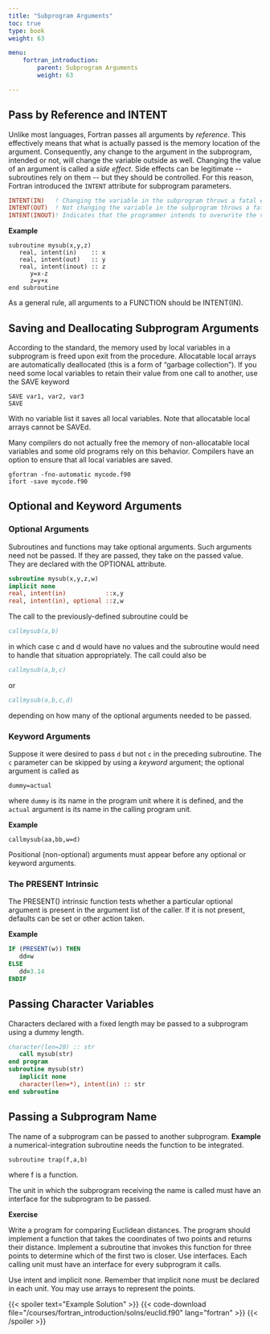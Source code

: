 ```yaml
---
title: "Subprogram Arguments"
toc: true
type: book
weight: 63

menu:
    fortran_introduction:
        parent: Subprogram Arguments
        weight: 63

---
```


## Pass by Reference and INTENT

Unlike most languages, Fortran passes all arguments by _reference_.  This effectively means that what is actually passed is the memory location of the argument.  Consequently, any change to the argument in the subprogram, intended or not, will change the variable outside as well. Changing the value of an argument is called a _side effect_.  Side effects can be legitimate -- subroutines rely on them -- but they should be controlled.  For this reason, Fortran introduced the `INTENT` attribute for subprogram parameters.
```fortran
INTENT(IN)   ! Changing the variable in the subprogram throws a fatal error
INTENT(OUT)  ! Not changing the variable in the subprogram throws a fatal error
INTENT(INOUT)! Indicates that the programmer intends to overwrite the variable
```

**Example**
```
subroutine mysub(x,y,z)
   real, intent(in)    :: x
   real, intent(out)   :: y
   real, intent(inout) :: z
      y=x-z
      z=y+x
end subroutine
```
As a general rule, all arguments to a FUNCTION should be INTENT(IN).

## Saving and Deallocating Subprogram Arguments

According to the standard, the memory used by local variables in a subprogram is freed upon exit from the procedure.
Allocatable local arrays are automatically deallocated (this is a form of “garbage collection”).
If you need some local variables to retain their value from one call to another, use the SAVE keyword
```
SAVE var1, var2, var3
SAVE
```
With no variable list it saves all local variables.
Note that allocatable local arrays cannot be SAVEd.

Many compilers do not actually free the memory of non-allocatable local variables and some old programs rely on this behavior.  Compilers have an option to ensure that all local variables are saved.
```
gfortran -fno-automatic mycode.f90
ifort -save mycode.f90
```

## Optional and Keyword Arguments

### Optional Arguments

Subroutines and functions may take optional arguments.   Such arguments need not be passed.  If they are passed, they take on the passed value. They are declared with the OPTIONAL attribute.
```fortran
subroutine mysub(x,y,z,w)
implicit none
real, intent(in)           ::x,y
real, intent(in), optional ::z,w
```

The call to the previously-defined subroutine could be
```fortran
callmysub(a,b)
```
in which case c and d would have no values and the subroutine would need to handle that situation appropriately.  The call could also be
```fortran
callmysub(a,b,c)
```
or
```fortran
callmysub(a,b,c,d)
```
depending on how many of the optional arguments needed to be passed.

### Keyword Arguments

Suppose it were desired to pass `d` but not `c` in the preceding subroutine.  The `c` parameter can be skipped by using a _keyword_ argument; the optional argument is called as
```
dummy=actual
```
where `dummy` is its name in the program unit where it is defined, and the `actual` argument is its name in the calling program unit.

**Example**
```
callmysub(aa,bb,w=d)
```
Positional (non-optional) arguments must appear before any optional or keyword arguments.

### The PRESENT Intrinsic

The PRESENT() intrinsic function tests whether a particular optional argument is present in the argument list of the caller.   If it is not present, defaults can be set or other action taken.

**Example**
```fortran
IF (PRESENT(w)) THEN
   dd=w
ELSE
   dd=3.14
ENDIF
```

## Passing Character Variables

Characters declared with a fixed length may be passed to a subprogram using a dummy length.
```fortran
character(len=20) :: str
   call mysub(str)
end program
subroutine mysub(str)
   implicit none
   character(len=*), intent(in) :: str
end subroutine
```

## Passing a Subprogram Name

The name of a subprogram can be passed to another subprogram.
**Example**
a numerical-integration subroutine needs the function to be integrated.
```
subroutine trap(f,a,b)
```
where f is a function.

The unit in which the subprogram receiving the name is called must have an interface for the subprogram to be passed.


**Exercise**

Write a program for comparing Euclidean distances.  The program should implement a function that takes the coordinates of two points and returns their distance.  Implement a subroutine that invokes this function for three points to determine which of the first two is closer.  Use interfaces.
Each calling unit must have an interface for every subprogram it calls. 

Use intent and implicit none.  Remember that implicit none must be declared in each unit.
You may use arrays to represent the points.


{{< spoiler text="Example Solution" >}}
{{< code-download file="/courses/fortran_introduction/solns/euclid.f90" lang="fortran" >}}
{{< /spoiler >}}
